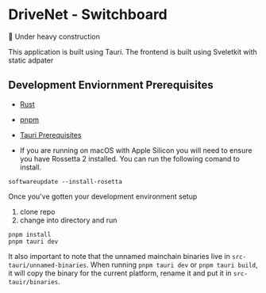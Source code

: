 # DriveNet - Switchboard

🚧 Under heavy construction

This application is built using Tauri. The frontend is built using Sveletkit with static adpater

## Development Enviornment Prerequisites

- [Rust](https://www.rust-lang.org/learn/get-started)
- [pnpm](https://pnpm.io/installation)
- [Tauri Prerequisites](https://tauri.app/v1/guides/getting-started/prerequisites)

- If you are running on macOS with Apple Silicon you will need to ensure you have Rossetta 2 installed. You can run the following comand to install.

```
softwareupdate --install-rosetta
```

Once you've gotten your development environment setup

1. clone repo
2. change into directory and run

```
pnpm install
pnpm tauri dev
```

It also important to note that the unnamed mainchain binaries live in `src-tauri/unnamed-binaries`. When running `pnpm tauri dev` or `pnpm tauri build`, it will copy the binary for the current platform, rename it and put it in `src-tauir/binaries`.
